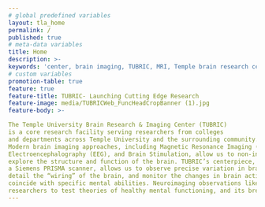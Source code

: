 ```yaml
---
# global predefined variables
layout: tla_home
permalink: /
published: true
# meta-data variables
title: Home
description: >-
keywords: 'center, brain imaging, TUBRIC, MRI, Temple brain research center'
# custom variables
promotion-table: true
feature: true
feature-title: TUBRIC- Launching Cutting Edge Research
feature-image: media/TUBRICWeb_FuncHeadCropBanner (1).jpg
feature-body: >-

The Temple University Brain Research & Imaging Center (TUBRIC) 
is a core research facility serving researchers from colleges 
and departments across Temple University and the surrounding community. 
Modern brain imaging approaches, including Magnetic Resonance Imaging (MRI), 
Electroencephalography (EEG), and Brain Stimulation, allow us to non-invasively 
explore the structure and function of the brain. TUBRIC’s centerpiece, 
a Siemens PRISMA scanner, allows us to observe precise variation in brain tissue, 
detail the “wiring” of the brain, and monitor the changes in brain activity that 
coincide with specific mental abilities. Neuroimaging observations like these allow 
researchers to test theories of healthy mental functioning, and its breakdown. 
---
```

